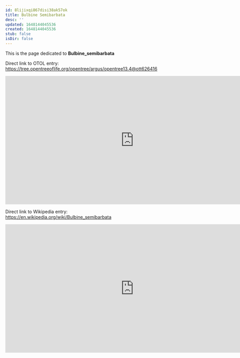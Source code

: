 ```yaml
---
id: 8lijixqi867disi38ak57ok
title: Bulbine Semibarbata
desc: ''
updated: 1648144045536
created: 1648144045536
stub: false
isDir: false
---
```

This is the page dedicated to **Bulbine_semibarbata**


Direct link to OTOL entry: https://tree.opentreeoflife.org/opentree/argus/opentree13.4@ott626416



<html>
    <body>
    <iframe src="https://tree.opentreeoflife.org/opentree/argus/opentree13.4@ott626416"
    width="800" height="400" frameborder="0" allowfullscreen> </iframe>
    </body>
</html>
    


Direct link to Wikipedia entry: https://en.wikipedia.org/wiki/Bulbine_semibarbata



<html>
    <body>
    <iframe src="https://en.wikipedia.org/wiki/Bulbine_semibarbata"
    width="800" height="400" frameborder="0" allowfullscreen> </iframe>
    </body>
</html>
    
